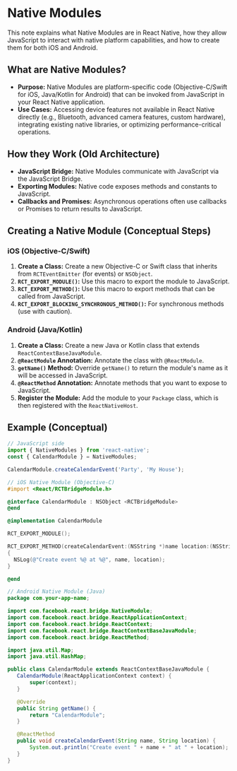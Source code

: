 # Native Modules

This note explains what Native Modules are in React Native, how they allow JavaScript to interact with native platform capabilities, and how to create them for both iOS and Android.

## What are Native Modules?

- **Purpose:** Native Modules are platform-specific code (Objective-C/Swift for iOS, Java/Kotlin for Android) that can be invoked from JavaScript in your React Native application.
- **Use Cases:** Accessing device features not available in React Native directly (e.g., Bluetooth, advanced camera features, custom hardware), integrating existing native libraries, or optimizing performance-critical operations.

## How they Work (Old Architecture)

- **JavaScript Bridge:** Native Modules communicate with JavaScript via the JavaScript Bridge.
- **Exporting Modules:** Native code exposes methods and constants to JavaScript.
- **Callbacks and Promises:** Asynchronous operations often use callbacks or Promises to return results to JavaScript.

## Creating a Native Module (Conceptual Steps)

### iOS (Objective-C/Swift)

1.  **Create a Class:** Create a new Objective-C or Swift class that inherits from `RCTEventEmitter` (for events) or `NSObject`.
2.  **`RCT_EXPORT_MODULE()`:** Use this macro to export the module to JavaScript.
3.  **`RCT_EXPORT_METHOD()`:** Use this macro to export methods that can be called from JavaScript.
4.  **`RCT_EXPORT_BLOCKING_SYNCHRONOUS_METHOD()`:** For synchronous methods (use with caution).

### Android (Java/Kotlin)

1.  **Create a Class:** Create a new Java or Kotlin class that extends `ReactContextBaseJavaModule`.
2.  **`@ReactModule` Annotation:** Annotate the class with `@ReactModule`.
3.  **`getName()` Method:** Override `getName()` to return the module's name as it will be accessed in JavaScript.
4.  **`@ReactMethod` Annotation:** Annotate methods that you want to expose to JavaScript.
5.  **Register the Module:** Add the module to your `Package` class, which is then registered with the `ReactNativeHost`.

## Example (Conceptual)

```javascript
// JavaScript side
import { NativeModules } from 'react-native';
const { CalendarModule } = NativeModules;

CalendarModule.createCalendarEvent('Party', 'My House');
```

```objective-c
// iOS Native Module (Objective-C)
#import <React/RCTBridgeModule.h>

@interface CalendarModule : NSObject <RCTBridgeModule>
@end

@implementation CalendarModule

RCT_EXPORT_MODULE();

RCT_EXPORT_METHOD(createCalendarEvent:(NSString *)name location:(NSString *)location)
{
  NSLog(@"Create event %@ at %@", name, location);
}

@end
```

```java
// Android Native Module (Java)
package com.your-app-name;

import com.facebook.react.bridge.NativeModule;
import com.facebook.react.bridge.ReactApplicationContext;
import com.facebook.react.bridge.ReactContext;
import com.facebook.react.bridge.ReactContextBaseJavaModule;
import com.facebook.react.bridge.ReactMethod;

import java.util.Map;
import java.util.HashMap;

public class CalendarModule extends ReactContextBaseJavaModule {
   CalendarModule(ReactApplicationContext context) {
       super(context);
   }

   @Override
   public String getName() {
       return "CalendarModule";
   }

   @ReactMethod
   public void createCalendarEvent(String name, String location) {
       System.out.println("Create event " + name + " at " + location);
   }
}
```